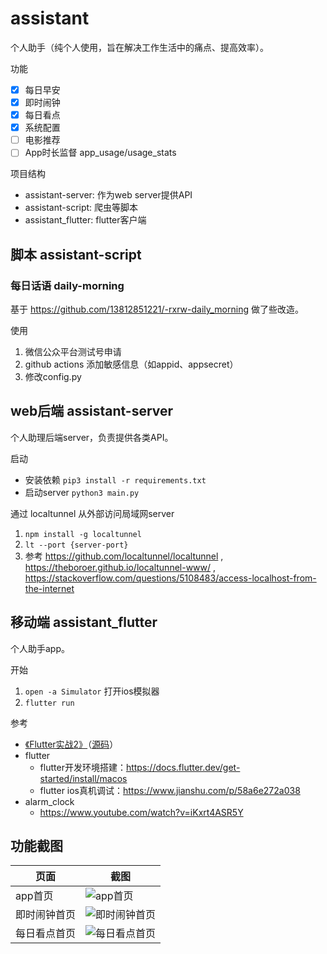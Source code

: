 # assistant
个人助手（纯个人使用，旨在解决工作生活中的痛点、提高效率）。

功能
- [x] 每日早安
- [x] 即时闹钟
- [x] 每日看点
- [x] 系统配置
- [ ] 电影推荐
- [ ] App时长监督 app_usage/usage_stats

项目结构
- assistant-server: 作为web server提供API
- assistant-script: 爬虫等脚本
- assistant_flutter: flutter客户端

## 脚本 assistant-script
### 每日话语 daily-morning
基于 https://github.com/13812851221/-rxrw-daily_morning 做了些改造。

使用
1. 微信公众平台测试号申请 
2. github actions 添加敏感信息（如appid、appsecret）
3. 修改config.py

## web后端 assistant-server
个人助理后端server，负责提供各类API。

启动
- 安装依赖 `pip3 install -r requirements.txt`
- 启动server `python3 main.py`

通过 localtunnel 从外部访问局域网server
1. `npm install -g localtunnel`
2. `lt --port {server-port}`
3. 参考 https://github.com/localtunnel/localtunnel , https://theboroer.github.io/localtunnel-www/ , https://stackoverflow.com/questions/5108483/access-localhost-from-the-internet

## 移动端 assistant_flutter
个人助手app。

开始
1. `open -a Simulator` 打开ios模拟器
2. `flutter run`

参考
- [《Flutter实战2》](https://github.com/flutterchina/flutter_in_action_2nd)（[源码](https://github.com/wendux/flutter_in_action_2)）
- flutter
  - flutter开发环境搭建：https://docs.flutter.dev/get-started/install/macos
  - flutter ios真机调试：https://www.jianshu.com/p/58a6e272a038
- alarm_clock
  - https://www.youtube.com/watch?v=iKxrt4ASR5Y

## 功能截图
|  页面              | 截图  |
|  ----             | ----  |
| app首页            | ![app首页](https://raw.githubusercontent.com/lewiszlw/assistant/main/doc/screenshot_homepage.png) |
| 即时闹钟首页        | ![即时闹钟首页](https://raw.githubusercontent.com/lewiszlw/assistant/main/doc/screenshot_alarm_clock_homepage.png) |
| 每日看点首页        | ![每日看点首页](https://raw.githubusercontent.com/lewiszlw/assistant/main/doc/screenshot_daily_article_homepage.png) |